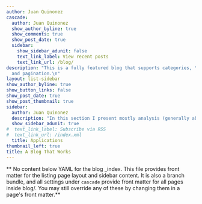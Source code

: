 ```yaml
---
author: Juan Quinonez
cascade:
  author: Juan Quinonez
  show_author_byline: true
  show_comments: true
  show_post_date: true
  sidebar:
    show_sidebar_adunit: false
    text_link_label: View recent posts
    text_link_url: /blog/
description: "This is a fully featured blog that supports categories, \ntags, series,
  and pagination.\n"
layout: list-sidebar
show_author_byline: true
show_button_links: false
show_post_date: true
show_post_thumbnail: true
sidebar:
  author: Juan Quinonez
  description: "In this section I present mostly analysis (generally about economics) of some techniques or tools that I'm working with."
  show_sidebar_adunit: true
#  text_link_label: Subscribe via RSS
#  text_link_url: /index.xml
  title: Applications
thumbnail_left: true
title: A Blog That Works
---
```


** No content below YAML for the blog _index. This file provides front matter for the listing page layout and sidebar content. It is also a branch bundle, and all settings under `cascade` provide front matter for all pages inside blog/. You may still override any of these by changing them in a page's front matter.**
